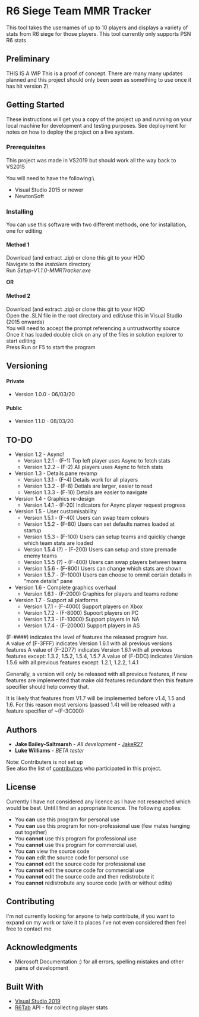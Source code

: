 # R6 Siege Team MMR Tracker

This tool takes the usernames of up to 10 players and displays a variety of stats from R6 siege for those players.
This tool currently only supports PSN R6 stats


## Preliminary
THIS IS A WIP
This is a proof of concept. There are many many updates planned and this project should only been seen as something to use once it has hit version 2\

## Getting Started
These instructions will get you a copy of the project up and running on your local machine for development and testing purposes. See deployment for notes on how to deploy the project on a live system.

### Prerequisites
This project was made in VS2019 but should work all the way back to VS2015

You will need to have the following:\
* Visual Studio 2015 or newer
* NewtonSoft

### Installing
You can use this software with two different methods, one for installation, one for editing

#### Method 1
Download (and extract .zip) or clone this git to your HDD\
Navigate to the *Installers* directory\
Run *Setup-V1.1.0-MMRTracker.exe*

**OR**

#### Method 2
Download (and extract .zip) or clone this git to your HDD\
Open the .SLN file in the root directory and edit/use this in Visual Studio (2015 onwards)\
You will need to accept the prompt referencing a untrustworthy source\
Once it has loaded double click on any of the files in solution explorer to start editing\
Press Run or F5 to start the program

## Versioning

#### Private
* Version 1.0.0 - 06/03/20

#### Public
* Version 1.1.0 - 08/03/20

## TO-DO
* Version 1.2 - Async!
  * Version 1.2.1 - (F-1) Top left player uses Async to fetch stats
  * Version 1.2.2 - (F-2) All players uses Async to fetch stats
* Version 1.3 - Details pane revamp
  * Version 1.3.1 - (F-4) Details work for all players
  * Version 1.3.2 - (F-8) Detials are larger, easier to read
  * Version 1.3.3 - (F-10) Details are easier to navigate
* Version 1.4 - Graphics re-design
  * Version 1.4.1 - (F-20) Indicators for Async player request progress
* Version 1.5 - User customisability
  * Version 1.5.1 - (F-40) Users can swap team colours
  * Version 1.5.2 - (F-80) Users can set defaults names loaded at startup
  * Version 1.5.3 - (F-100) Users can setup teams and quickly change which team stats are loaded
  * Version 1.5.4 (?) - (F-200) Users can setup and store premade enemy teams
  * Version 1.5.5 (?) - (F-400) Users can swap players between teams
  * Version 1.5.6 - (F-800) Users can change which stats are shown
  * Version 1.5.7 - (F-1000) Users can choose to ommit certain details in "more details" pane
* Version 1.6 - Complete graphics overhaul
  * Version 1.6.1 - (F-2000) Graphics for players and teams redone
* Version 1.7 - Support all platforms
  * Version 1.7.1 - (F-4000) Support players on Xbox
  * Version 1.7.2 - (F-8000) Supoort players on PC
  * Version 1.7.3 - (F-10000) Support players in NA
  * Version 1.7.4 - (F-20000) Support players in AS
  
(F-####) indicates the level of features the released program has.\
A value of (F-3FFF) indicates Version 1.6.1 with all previous versions features
A value of (F-2D77) indicates Version 1.6.1 with all previous features except: 1.3.2, 1.5.2, 1.5.4, 1.5.7
A value of (F-DDC) indicates Version 1.5.6 with all previous features except: 1.2.1, 1.2.2, 1.4.1

Generally, a version will only be released with all previous features, if new features are implemented that make old features redundant then this feature specifier should help convey that.

It is likely that features from V1.7 will be implemented before v1.4, 1.5 and 1.6. For this reason most versions (passed 1.4) will be released with a feature specifier of ~(F-3C000) 

## Authors

* **Jake Bailey-Saltmarsh** - *All development* - [JakeR27](https://github.com/JakeR27)
* **Luke Williams** - *BETA tester*

Note: Contributers is not set up\
See also the list of [contributors](https://github.com/JakeR27) who participated in this project.

## License

Currently I have not considered any licence as I have not researched which would be best.
Until I find an appropriate licence. The following applies:
* You **can** use this program for personal use
* You **can** use this program for non-professional use (few mates hanging out together)
* You **cannot** use this program for professional use
* You **cannot** use this program for commercial use\
* You **can** view the source code
* You **can** edit the source code for personal use
* You **cannot** edit the source code for professional use
* You **cannot** edit the source code for commercial use
* You **cannot** edit the source code and then redistrobute it
* You **cannot** redistrobute any source code (with or without edits)

## Contributing

I'm not currently looking for anyone to help contribute, if you want to expand on my work or take it to places I've not even considered then feel free to contact me

## Acknowledgments

* Microsoft Documentation :) for all errors, spelling mistakes and other pains of development

## Built With

* [Visual Studio 2019](https://visualstudio.microsoft.com/vs/)
* [R6Tab](https://r6tab.com/) API - for collecting player stats

